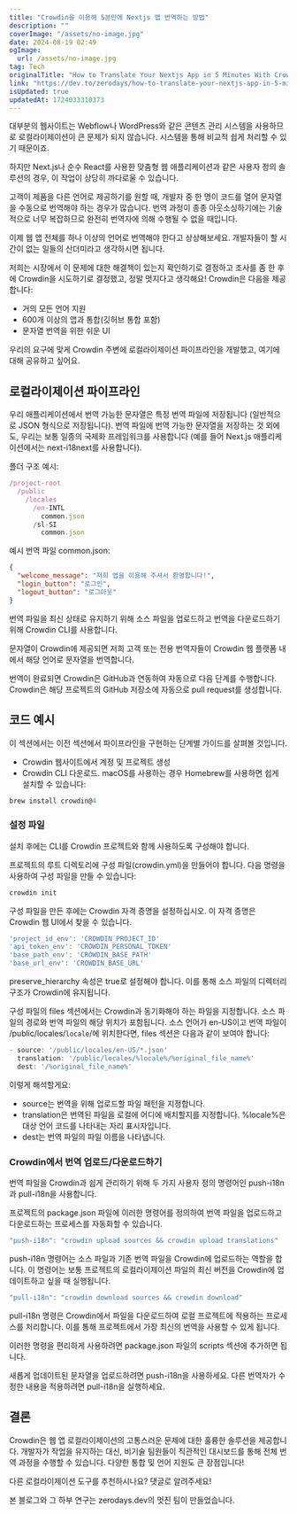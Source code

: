 ```yaml
---
title: "Crowdin을 이용해 5분만에 Nextjs 앱 번역하는 방법"
description: ""
coverImage: "/assets/no-image.jpg"
date: 2024-08-19 02:49
ogImage: 
  url: /assets/no-image.jpg
tag: Tech
originalTitle: "How to Translate Your Nextjs App in 5 Minutes With Crowdin"
link: "https://dev.to/zerodays/how-to-translate-your-nextjs-app-in-5-minutes-with-crowdin-1pe0"
isUpdated: true
updatedAt: 1724033310373
---
```



대부분의 웹사이트는 Webflow나 WordPress와 같은 콘텐츠 관리 시스템을 사용하므로 로컬라이제이션이 큰 문제가 되지 않습니다. 시스템을 통해 비교적 쉽게 처리할 수 있기 때문이죠.

하지만 Next.js나 순수 React를 사용한 맞춤형 웹 애플리케이션과 같은 사용자 정의 솔루션의 경우, 이 작업이 상당히 까다로울 수 있습니다.

고객이 제품을 다른 언어로 제공하기를 원할 때, 개발자 중 한 명이 코드를 열어 문자열을 수동으로 번역해야 하는 경우가 많습니다. 번역 과정이 종종 아웃소싱하기에는 기술적으로 너무 복잡하므로 완전히 번역자에 의해 수행될 수 없을 때입니다.

이제 웹 앱 전체를 하나 이상의 언어로 번역해야 한다고 상상해보세요. 개발자들이 할 시간이 없는 일들의 산더미라고 생각하시면 됩니다.

<!-- cozy-coder - 수평 -->
<ins class="adsbygoogle"
     style="display:block"
     data-ad-client="ca-pub-4877378276818686"
     data-ad-slot="1107185301"
     data-ad-format="auto"
     data-full-width-responsive="true"></ins>
<script>
     (adsbygoogle = window.adsbygoogle || []).push({});
</script>

저희는 시장에서 이 문제에 대한 해결책이 있는지 확인하기로 결정하고 조사를 좀 한 후에 Crowdin을 시도하기로 결정했고, 정말 멋지다고 생각해요! Crowdin은 다음을 제공합니다:

- 거의 모든 언어 지원
- 600개 이상의 앱과 통합(깃허브 통합 포함)
- 문자열 번역을 위한 쉬운 UI

우리의 요구에 맞게 Crowdin 주변에 로컬라이제이션 파이프라인을 개발했고, 여기에 대해 공유하고 싶어요.

## 로컬라이제이션 파이프라인

<!-- cozy-coder - 수평 -->
<ins class="adsbygoogle"
     style="display:block"
     data-ad-client="ca-pub-4877378276818686"
     data-ad-slot="1107185301"
     data-ad-format="auto"
     data-full-width-responsive="true"></ins>
<script>
     (adsbygoogle = window.adsbygoogle || []).push({});
</script>

우리 애플리케이션에서 번역 가능한 문자열은 특정 번역 파일에 저장됩니다 (일반적으로 JSON 형식으로 저장됩니다). 번역 파일에 번역 가능한 문자열을 저장하는 것 외에도, 우리는 보통 일종의 국제화 프레임워크를 사용합니다 (예를 들어 Next.js 애플리케이션에서는 next-i18next를 사용합니다).

폴더 구조 예시:

```js
/project-root 
  /public 
    /locales 
      /en-INTL 
        common.json
      /sl-SI 
        common.json
```

예시 번역 파일 common.json:

<!-- cozy-coder - 수평 -->
<ins class="adsbygoogle"
     style="display:block"
     data-ad-client="ca-pub-4877378276818686"
     data-ad-slot="1107185301"
     data-ad-format="auto"
     data-full-width-responsive="true"></ins>
<script>
     (adsbygoogle = window.adsbygoogle || []).push({});
</script>

```json
{
  "welcome_message": "저희 앱을 이용해 주셔서 환영합니다!",
  "login_button": "로그인",
  "logout_button": "로그아웃"
}
```

번역 파일을 최신 상태로 유지하기 위해 소스 파일을 업로드하고 번역을 다운로드하기 위해 Crowdin CLI를 사용합니다.

문자열이 Crowdin에 제공되면 저희 고객 또는 전용 번역자들이 Crowdin 웹 플랫폼 내에서 해당 언어로 문자열을 번역합니다.

번역이 완료되면 Crowdin은 GitHub과 연동하여 자동으로 다음 단계를 수행합니다. Crowdin은 해당 프로젝트의 GitHub 저장소에 자동으로 pull request를 생성합니다.


<!-- cozy-coder - 수평 -->
<ins class="adsbygoogle"
     style="display:block"
     data-ad-client="ca-pub-4877378276818686"
     data-ad-slot="1107185301"
     data-ad-format="auto"
     data-full-width-responsive="true"></ins>
<script>
     (adsbygoogle = window.adsbygoogle || []).push({});
</script>

## 코드 예시

이 섹션에서는 이전 섹션에서 파이프라인을 구현하는 단계별 가이드를 살펴볼 것입니다.

- Crowdin 웹사이트에서 계정 및 프로젝트 생성
- Crowdin CLI 다운로드. macOS를 사용하는 경우 Homebrew를 사용하면 쉽게 설치할 수 있습니다:

```js
brew install crowdin@4
```

<!-- cozy-coder - 수평 -->
<ins class="adsbygoogle"
     style="display:block"
     data-ad-client="ca-pub-4877378276818686"
     data-ad-slot="1107185301"
     data-ad-format="auto"
     data-full-width-responsive="true"></ins>
<script>
     (adsbygoogle = window.adsbygoogle || []).push({});
</script>

### 설정 파일

설치 후에는 CLI를 Crowdin 프로젝트와 함께 사용하도록 구성해야 합니다.

프로젝트의 루트 디렉토리에 구성 파일(crowdin.yml)을 만들어야 합니다. 다음 명령을 사용하여 구성 파일을 만들 수 있습니다:

```js
crowdin init
```

<!-- cozy-coder - 수평 -->
<ins class="adsbygoogle"
     style="display:block"
     data-ad-client="ca-pub-4877378276818686"
     data-ad-slot="1107185301"
     data-ad-format="auto"
     data-full-width-responsive="true"></ins>
<script>
     (adsbygoogle = window.adsbygoogle || []).push({});
</script>

구성 파일을 만든 후에는 Crowdin 자격 증명을 설정하십시오. 이 자격 증명은 Crowdin 웹 UI에서 찾을 수 있습니다.

```js
'project_id_env': 'CROWDIN_PROJECT_ID'
'api_token_env': 'CROWDIN_PERSONAL_TOKEN'
'base_path_env': 'CROWDIN_BASE_PATH'
'base_url_env': 'CROWDIN_BASE_URL'
```

preserve_hierarchy 속성은 true로 설정해야 합니다. 이를 통해 소스 파일의 디렉터리 구조가 Crowdin에 유지됩니다.

구성 파일의 files 섹션에서는 Crowdin과 동기화해야 하는 파일을 지정합니다. 소스 파일의 경로와 번역 파일의 해당 위치가 포함됩니다. 소스 언어가 en-US이고 번역 파일이 /public/locales/`locale`/에 위치한다면, files 섹션은 다음과 같이 보여야 합니다:

<!-- cozy-coder - 수평 -->
<ins class="adsbygoogle"
     style="display:block"
     data-ad-client="ca-pub-4877378276818686"
     data-ad-slot="1107185301"
     data-ad-format="auto"
     data-full-width-responsive="true"></ins>
<script>
     (adsbygoogle = window.adsbygoogle || []).push({});
</script>

```js
- source: '/public/locales/en-US/*.json'
  translation: '/public/locales/%locale%/%original_file_name%'
  dest: '/%original_file_name%'
```

이렇게 해석할게요:

- source는 번역을 위해 업로드할 파일 패턴을 지정합니다.
- translation은 번역된 파일을 로컬에 어디에 배치할지를 지정합니다. %locale%은 대상 언어 코드를 나타내는 자리 표시자입니다.
- dest는 번역 파일의 파일 이름을 나타냅니다. 

### Crowdin에서 번역 업로드/다운로드하기


<!-- cozy-coder - 수평 -->
<ins class="adsbygoogle"
     style="display:block"
     data-ad-client="ca-pub-4877378276818686"
     data-ad-slot="1107185301"
     data-ad-format="auto"
     data-full-width-responsive="true"></ins>
<script>
     (adsbygoogle = window.adsbygoogle || []).push({});
</script>

번역 파일을 Crowdin과 쉽게 관리하기 위해 두 가지 사용자 정의 명령어인 push-i18n과 pull-i18n을 사용합니다.

프로젝트의 package.json 파일에 이러한 명령어를 정의하여 번역 파일을 업로드하고 다운로드하는 프로세스를 자동화할 수 있습니다.

```js
"push-i18n": "crowdin upload sources && crowdin upload translations"
```

push-i18n 명령어는 소스 파일과 기존 번역 파일을 Crowdin에 업로드하는 역할을 합니다. 이 명령어는 보통 프로젝트의 로컬라이제이션 파일의 최신 버전을 Crowdin에 업데이트하고 싶을 때 실행됩니다.

<!-- cozy-coder - 수평 -->
<ins class="adsbygoogle"
     style="display:block"
     data-ad-client="ca-pub-4877378276818686"
     data-ad-slot="1107185301"
     data-ad-format="auto"
     data-full-width-responsive="true"></ins>
<script>
     (adsbygoogle = window.adsbygoogle || []).push({});
</script>

```js
"pull-i18n": "crowdin download sources && crowdin download"
```

pull-i18n 명령은 Crowdin에서 파일을 다운로드하여 로컬 프로젝트에 적용하는 프로세스를 처리합니다. 이를 통해 프로젝트에서 가장 최신의 번역을 사용할 수 있게 됩니다.

이러한 명령을 편리하게 사용하려면 package.json 파일의 scripts 섹션에 추가하면 됩니다.

새롭게 업데이트된 문자열을 업로드하려면 push-i18n을 사용하세요. 다른 번역자가 수정한 내용을 적용하려면 pull-i18n을 실행하세요.

<!-- cozy-coder - 수평 -->
<ins class="adsbygoogle"
     style="display:block"
     data-ad-client="ca-pub-4877378276818686"
     data-ad-slot="1107185301"
     data-ad-format="auto"
     data-full-width-responsive="true"></ins>
<script>
     (adsbygoogle = window.adsbygoogle || []).push({});
</script>

## 결론

Crowdin은 웹 앱 로컬라이제이션의 고통스러운 문제에 대한 훌륭한 솔루션을 제공합니다. 개발자가 작업을 유지하는 대신, 비기술 팀원들이 직관적인 대시보드를 통해 전체 번역 과정을 수행할 수 있습니다. 다양한 통합 및 언어 지원도 큰 장점입니다!

다른 로컬라이제이션 도구를 추천하시나요? 댓글로 알려주세요!

본 블로그와 그 하부 연구는 zerodays.dev의 멋진 팀이 만들었습니다.